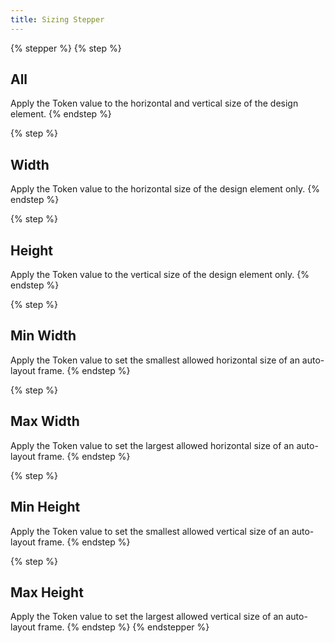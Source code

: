 ```yaml
---
title: Sizing Stepper
---
```


{% stepper %}
{% step %}
## All

Apply the Token value to the horizontal and vertical size of the design element.
{% endstep %}

{% step %}
## Width

Apply the Token value to the horizontal size of the design element only.&#x20;
{% endstep %}

{% step %}
## Height

Apply the Token value to the vertical size of the design element only.&#x20;
{% endstep %}

{% step %}
## Min Width

Apply the Token value to set the smallest allowed horizontal size of an auto-layout frame.&#x20;
{% endstep %}

{% step %}
## Max Width

Apply the Token value to set the largest allowed horizontal size of an auto-layout frame.&#x20;
{% endstep %}

{% step %}
## Min Height&#x20;

Apply the Token value to set the smallest allowed vertical size of an auto-layout frame.&#x20;
{% endstep %}

{% step %}
## Max Height

Apply the Token value to set the largest allowed vertical size of an auto-layout frame.&#x20;
{% endstep %}
{% endstepper %}
